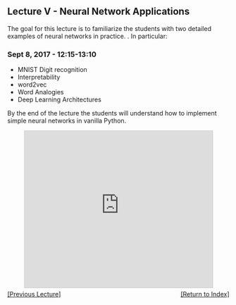 ## Lecture V - Neural Network Applications

The goal for this lecture is to familiarize the students with two detailed examples of neural networks in practice. . In particular:

### Sept 8, 2017 - 12:15-13:10
  * MNIST Digit recognition
  * Interpretability
  * word2vec
  * Word Analogies
  * Deep Learning Architectures

By the end of the lecture the students will understand how to implement simple neural networks in vanilla Python.

<center>
<iframe src="https://www.slideshare.net/slideshow/embed_code/key/AMy0trsuIEYqw4" width="427" height="356" frameborder="0" marginwidth="0" marginheight="0" scrolling="no" style="border:1px solid #CCC; border-width:1px; margin-bottom:5px; max-width: 100%;" allowfullscreen> </iframe></center>
<div align="left" style="float: left;"><a href="/IFISC2017/lecture4">[Previous Lecture]</a></div><div align="right" style="float: right;"><a href="/IFISC2017/">[Return to Index]</a></div>
